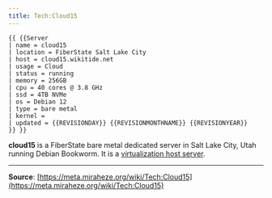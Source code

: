```yaml
---
title: Tech:Cloud15
---
```


```
{{ {{Server
| name = cloud15
| location = FiberState Salt Lake City
| host = cloud15.wikitide.net
| usage = Cloud
| status = running
| memory = 256GB
| cpu = 40 cores @ 3.8 GHz
| ssd = 4TB NVMe
| os = Debian 12
| type = bare metal
| kernel = 
| updated = {{REVISIONDAY}} {{REVISIONMONTHNAME}} {{REVISIONYEAR}}
}} }}
```

**cloud15** is a FiberState bare metal dedicated server in Salt Lake City, Utah running Debian Bookworm. It is a [virtualization host server](/tech-docs/techproxmox).

----
**Source**: [https://meta.miraheze.org/wiki/Tech:Cloud15](https://meta.miraheze.org/wiki/Tech:Cloud15)